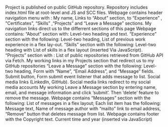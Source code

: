 Project is published on public GitHub repository. Repository includes  index.html file at root-level and JS and SCC files. 
Webpage contains header navigation menu with : My name, Links to “About” section, to “Experience” , "Certificates", “Skills” ,“Projects”  and “Leave a Message” sections. My navigation links direct us to the differrent sections of this page
Webpage contains: “About” section with: Level-two heading and text.
“Experience” section with the following: Level-two heading, List of previous work experience in а flex lay-out.
“Skills” section with the following: Level-two heading with List of skills in a flex layout (inserted Via JavaScript).
“Projects” section with :  List of public repositories retrieved from GitHub API via Fetch. My working links in my Projects section that redirect us to my GitHub repositories
 “Leave a Message” section with the following: Level-two heading, Form with “Name”, “Email Address”, and “Message” fields. Submit button, Form submit event listener that adds message to list.
 Social media links (LinkedIn, GitHub). Social media links redirect to my social media accounts
My working Leave a Message section by entering name, email, and message information and click ‘submit’. Then ‘delete’ feature to remove the message.
 Webpage contains “Messages” section with the following: List of messages in a flex layout; Each list item has the following: Message text, Name of message author with “mailto” link to email address, “Remove” button that deletes message from list.
Webpage contains footer with the Copyright text. Current time and year (inserted via JavaScript) 


